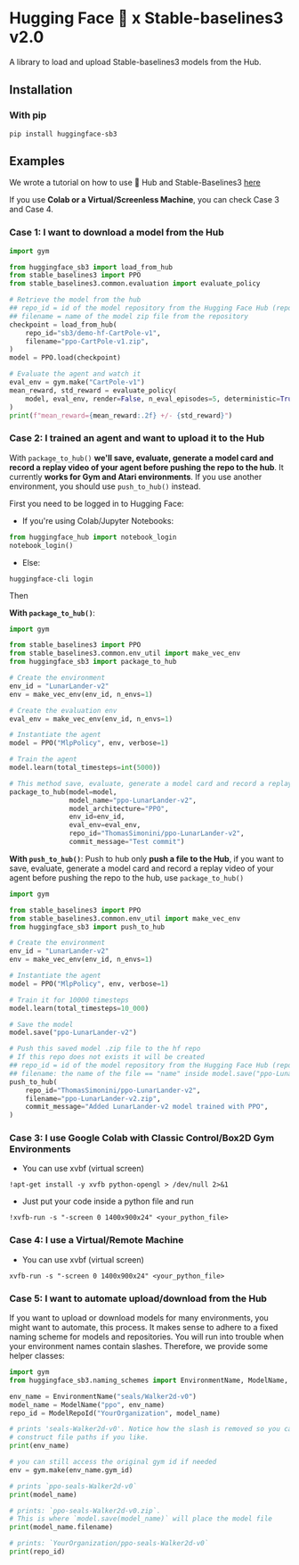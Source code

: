 # Hugging Face 🤗 x Stable-baselines3 v2.0

A library to load and upload Stable-baselines3 models from the Hub.

## Installation
### With pip
```
pip install huggingface-sb3
```

## Examples
We wrote a tutorial on how to use 🤗 Hub and Stable-Baselines3 [here](https://github.com/huggingface/huggingface_sb3/blob/main/Stable_Baselines_3_and_Hugging_Face_%F0%9F%A4%97_tutorial.ipynb)

If you use **Colab or a Virtual/Screenless Machine**, you can check Case 3 and Case 4.

### Case 1: I want to download a model from the Hub
```python
import gym

from huggingface_sb3 import load_from_hub
from stable_baselines3 import PPO
from stable_baselines3.common.evaluation import evaluate_policy

# Retrieve the model from the hub
## repo_id = id of the model repository from the Hugging Face Hub (repo_id = {organization}/{repo_name})
## filename = name of the model zip file from the repository
checkpoint = load_from_hub(
    repo_id="sb3/demo-hf-CartPole-v1",
    filename="ppo-CartPole-v1.zip",
)
model = PPO.load(checkpoint)

# Evaluate the agent and watch it
eval_env = gym.make("CartPole-v1")
mean_reward, std_reward = evaluate_policy(
    model, eval_env, render=False, n_eval_episodes=5, deterministic=True, warn=False
)
print(f"mean_reward={mean_reward:.2f} +/- {std_reward}")
```

### Case 2: I trained an agent and want to upload it to the Hub
With `package_to_hub()` **we'll save, evaluate, generate a model card and record a replay video of your agent before pushing the repo to the hub**.
It currently **works for Gym and Atari environments**. If you use another environment, you should use `push_to_hub()` instead.

First you need to be logged in to Hugging Face:
- If you're using Colab/Jupyter Notebooks:
```python
from huggingface_hub import notebook_login
notebook_login()
```
- Else:
```
huggingface-cli login
```
Then

**With `package_to_hub()`**:

```python
import gym

from stable_baselines3 import PPO
from stable_baselines3.common.env_util import make_vec_env
from huggingface_sb3 import package_to_hub

# Create the environment
env_id = "LunarLander-v2"
env = make_vec_env(env_id, n_envs=1)

# Create the evaluation env
eval_env = make_vec_env(env_id, n_envs=1)

# Instantiate the agent
model = PPO("MlpPolicy", env, verbose=1)

# Train the agent
model.learn(total_timesteps=int(5000))

# This method save, evaluate, generate a model card and record a replay video of your agent before pushing the repo to the hub
package_to_hub(model=model, 
               model_name="ppo-LunarLander-v2",
               model_architecture="PPO",
               env_id=env_id,
               eval_env=eval_env,
               repo_id="ThomasSimonini/ppo-LunarLander-v2",
               commit_message="Test commit")
```


**With `push_to_hub()`**:
Push to hub only **push a file to the Hub**, if you want to save, evaluate, generate a model card and record a replay video of your agent before pushing the repo to the hub, use `package_to_hub()`

```python
import gym

from stable_baselines3 import PPO
from stable_baselines3.common.env_util import make_vec_env
from huggingface_sb3 import push_to_hub

# Create the environment
env_id = "LunarLander-v2"
env = make_vec_env(env_id, n_envs=1)

# Instantiate the agent
model = PPO("MlpPolicy", env, verbose=1)

# Train it for 10000 timesteps
model.learn(total_timesteps=10_000)

# Save the model
model.save("ppo-LunarLander-v2")

# Push this saved model .zip file to the hf repo
# If this repo does not exists it will be created
## repo_id = id of the model repository from the Hugging Face Hub (repo_id = {organization}/{repo_name})
## filename: the name of the file == "name" inside model.save("ppo-LunarLander-v2")
push_to_hub(
    repo_id="ThomasSimonini/ppo-LunarLander-v2",
    filename="ppo-LunarLander-v2.zip",
    commit_message="Added LunarLander-v2 model trained with PPO",
)
```
### Case 3: I use Google Colab with Classic Control/Box2D Gym Environments
- You can use xvbf (virtual screen)
```
!apt-get install -y xvfb python-opengl > /dev/null 2>&1
```
- Just put your code inside a python file and run
```
!xvfb-run -s "-screen 0 1400x900x24" <your_python_file>
```

### Case 4: I use a Virtual/Remote Machine
- You can use xvbf (virtual screen)

```
xvfb-run -s "-screen 0 1400x900x24" <your_python_file>
```

### Case 5: I want to automate upload/download from the Hub
If you want to upload or download models for many environments, you might want to 
automate, this process. 
It makes sense to adhere to a fixed naming scheme for models and repositories.
You will run into trouble when your environment names contain slashes.
Therefore, we provide some helper classes:

```python
import gym
from huggingface_sb3.naming_schemes import EnvironmentName, ModelName, ModelRepoId

env_name = EnvironmentName("seals/Walker2d-v0")
model_name = ModelName("ppo", env_name)
repo_id = ModelRepoId("YourOrganization", model_name)

# prints 'seals-Walker2d-v0'. Notice how the slash is removed so you can use it to 
# construct file paths if you like.
print(env_name)

# you can still access the original gym id if needed
env = gym.make(env_name.gym_id)  

# prints `ppo-seals-Walker2d-v0`
print(model_name)  

# prints: `ppo-seals-Walker2d-v0.zip`. 
# This is where `model.save(model_name)` will place the model file
print(model_name.filename)  

# prints: `YourOrganization/ppo-seals-Walker2d-v0`
print(repo_id)
```